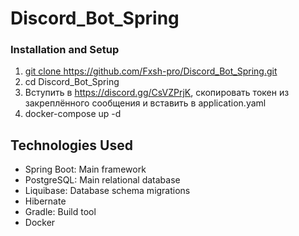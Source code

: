 # Discord_Bot_Spring
### Installation and Setup
1)   [git clone ](https://github.com/Fxsh-pro/Discord_Bot_Spring.git)https://github.com/Fxsh-pro/Discord_Bot_Spring.git
2)   cd Discord_Bot_Spring
3)   Вступить в https://discord.gg/CsVZPrjK, скопировать токен из закреплённого сообщения и вставить в application.yaml
4)   docker-compose up -d



## Technologies Used

- Spring Boot: Main framework
- PostgreSQL: Main relational database
- Liquibase: Database schema migrations
- Hibernate
- Gradle: Build tool
- Docker
